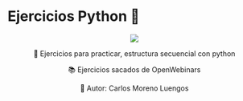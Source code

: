 # Ejercicios Python 🚀
<div align="center">
    <img src="https://media2.giphy.com/media/coxQHKASG60HrHtvkt/giphy.gif">
</div>
<p align="center">📝 Ejercicios para practicar, estructura secuencial con python</p>
<p align="center">📚 Ejercicios sacados de OpenWebinars</p>
<p align="center">💖 Autor: Carlos Moreno Luengos</p>
